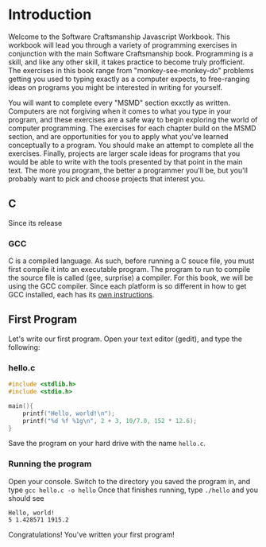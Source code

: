 # Introduction
Welcome to the Software Craftsmanship Javascript Workbook. This workbook will
lead you through a variety of programming exercises in conjunction with the main
Software Craftsmanship book. Programming is a skill, and like any other skill,
it takes practice to become truly profficient. The exercises in this book range
from "monkey-see-monkey-do" problems getting you used to typing exactly as a
computer expects, to free-ranging ideas on programs you might be interested in
writing for yourself. 

You will want to complete every "MSMD" section exxctly as written. Computers
are not forgiving when it comes to what you type in your program, and these
exercises are a safe way to begin exploring the world of computer programming.
The exercises for each chapter build on the MSMD section, and are opportunities
for you to apply what you've learned conceptually to a program. You should make
an attempt to complete all the exercises. Finally, projects are larger scale
ideas for programs that you would be able to write with the tools presented by
that point in the main text. The more you program, the better a programmer
you'll be, but you'll probably want to pick and choose projects that interest
you.

## C
Since its release 

### GCC

C is a compiled language. As such, before running a C souce file, you must first
compile it into an executable program. The program to run to compile the source
file is called (gee, surprise) a compiler. For this book, we will be using the
GCC compiler. Since each platform is so different in how to get GCC installed,
each has its [own instructions](gcc).

## First Program
Let's write our first program. Open your text editor (gedit), and type the following:

### hello.c
```c
#include <stdlib.h>
#include <stdio.h>

main(){
	printf("Hello, world!\n");
	printf("%d %f %1g\n", 2 + 3, 10/7.0, 152 * 12.6);
}
```

Save the program on your hard drive with the name `hello.c`.

### Running the program
Open your console. Switch to the directory you saved the program in, and type `gcc hello.c -o hello`
Once that finishes running, type `./hello` and you should see

```
Hello, world!
5 1.428571 1915.2
```

Congratulations! You've written your first program!
